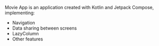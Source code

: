Movie App is an application created with Kotlin and Jetpack Compose, implementing:
- Navigation
- Data sharing between screens
- LazyColumn
- Other features
